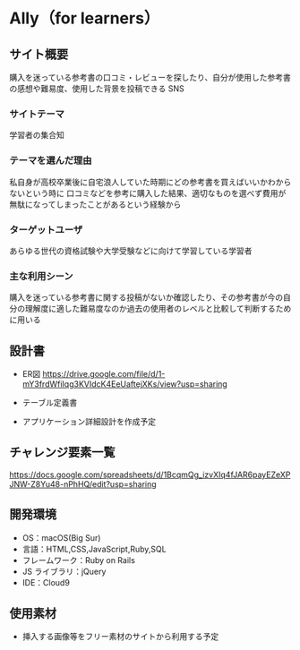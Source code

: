 # Ally（for learners）

## サイト概要

  購入を迷っている参考書の口コミ・レビューを探したり、自分が使用した参考書の感想や難易度、使用した背景を投稿できる SNS

### サイトテーマ

  学習者の集合知

### テーマを選んだ理由

  私自身が高校卒業後に自宅浪人していた時期にどの参考書を買えばいいかわからないという時に
  口コミなどを参考に購入した結果、適切なものを選べず費用が無駄になってしまったことがあるという経験から

### ターゲットユーザ

  あらゆる世代の資格試験や大学受験などに向けて学習している学習者

### 主な利用シーン

  購入を迷っている参考書に関する投稿がないか確認したり、その参考書が今の自分の理解度に適した難易度なのか過去の使用者のレベルと比較して判断するために用いる

## 設計書
  * ER図
  https://drive.google.com/file/d/1-mY3frdWfiIqg3KVIdcK4EeUaftejXKs/view?usp=sharing
  * テーブル定義書

  * アプリケーション詳細設計を作成予定

## チャレンジ要素一覧

<https://docs.google.com/spreadsheets/d/1BcqmQg_izvXIq4fJAR6payEZeXPJNW-Z8Yu48-nPhHQ/edit?usp=sharing>

## 開発環境

- OS：macOS(Big Sur)
- 言語：HTML,CSS,JavaScript,Ruby,SQL
- フレームワーク：Ruby on Rails
- JS ライブラリ：jQuery
- IDE：Cloud9

## 使用素材

- 挿入する画像等をフリー素材のサイトから利用する予定
